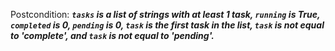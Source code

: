 Postcondition: ***`tasks` is a list of strings with at least 1 task, `running` is True, `completed` is 0, `pending` is 0, `task` is the first task in the list, `task` is not equal to 'complete', and `task` is not equal to 'pending'.***